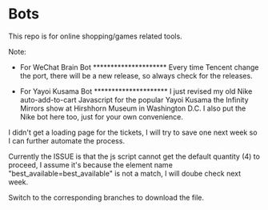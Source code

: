 # Bots

This repo is for online shopping/games related tools.

Note:
* For WeChat Brain Bot *********************
Every time Tencent change the port, there will be a new release, so always check for the releases. 


* For Yayoi Kusama Bot *********************
I just revised my old Nike auto-add-to-cart Javascript for the popular Yayoi Kusama the Infinity Mirrors show at Hirshhorn Museum in Washington D.C. I also put the Nike bot here too, just for your own convenience.

I didn't get a loading page for the tickets, I will try to save one next week so I can further automate the process.

Currently the ISSUE is that the js script cannot get the default quantity (4) to proceed, I assume it's because the element name "best_available=best_available" is not a match, I will doube check next week.

Switch to the corresponding branches to download the file.


